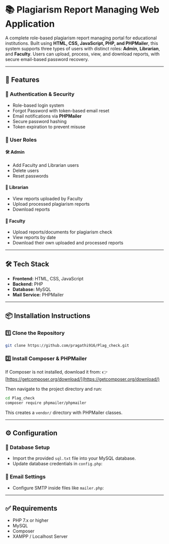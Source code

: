 

# 📚 Plagiarism Report Managing Web Application

A complete role-based plagiarism report managing portal for educational institutions. Built using **HTML, CSS, JavaScript, PHP, and PHPMailer**, this system supports three types of users with distinct roles: **Admin**, **Librarian**, and **Faculty**. Users can upload, process, view, and download reports, with secure email-based password recovery.

---

## 🚀 Features

### 🔐 Authentication & Security

* Role-based login system
* Forgot Password with token-based email reset
* Email notifications via **PHPMailer**
* Secure password hashing
* Token expiration to prevent misuse

### 👤 User Roles

#### 🛠 Admin

* Add Faculty and Librarian users
* Delete users
* Reset passwords

#### 📗 Librarian

* View reports uploaded by Faculty
* Upload processed plagiarism reports
* Download reports

#### 📘 Faculty

* Upload reports/documents for plagiarism check
* View reports by date
* Download their own uploaded and processed reports

---

## 🛠️ Tech Stack

* **Frontend:** HTML, CSS, JavaScript
* **Backend:** PHP
* **Database:** MySQL
* **Mail Service:** PHPMailer

---

## 📦 Installation Instructions

### 1️⃣ Clone the Repository

```bash
git clone https://github.com/pragathi916/Plag_check.git
```

### 2️⃣ Install Composer & PHPMailer

If Composer is not installed, download it from:
👉 [https://getcomposer.org/download/](https://getcomposer.org/download/)

Then navigate to the project directory and run:

```bash
cd Plag_check
composer require phpmailer/phpmailer
```

This creates a `vendor/` directory with PHPMailer classes.

---

## ⚙️ Configuration

### 📁 Database Setup

* Import the provided `sql.txt` file into your MySQL database.
* Update database credentials in `config.php`:

### 📧 Email Settings

* Configure SMTP inside files like `mailer.php`:

 
---

## ✅ Requirements

* PHP 7.x or higher
* MySQL
* Composer
* XAMPP / Localhost Server

